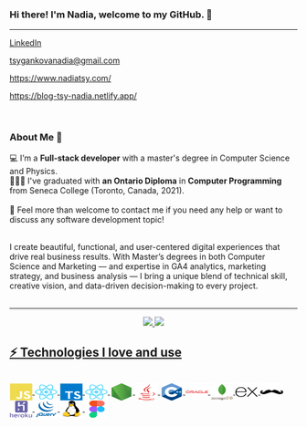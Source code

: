 ### Hi there! I'm Nadia, welcome to my GitHub. 🌱

<hr />

<p><a href="https://www.linkedin.com/in/nadezdatsygankova/">
 LinkedIn
</a></p>
<p>
<a href="mailto:tsygankovanadia@gmail.com">
  tsygankovanadia@gmail.com
</a></p>
<p>
<a href="https://www.nadiatsy.com/" >
  https://www.nadiatsy.com/
</a></p>
<p>
<a href="https://blog-tsy-nadia.netlify.app/" >
https://blog-tsy-nadia.netlify.app/
</a></p>

<br/>

### About Me 🚀
💻 I’m a **Full-stack developer** with a master's degree in Computer Science and Physics. </br> 
👨🏼‍💻  I've graduated with  **an Ontario Diploma**  in **Computer Programming** from Seneca College (Toronto, Canada, 2021). </br></br>
💬 Feel more than welcome to contact me if you need any help or want to discuss any software development topic! </br></br>
   
 <div>I create beautiful, functional, and user-centered digital experiences that drive real business results. With Master’s degrees in both Computer Science and Marketing — and expertise in GA4 analytics, marketing strategy, and business analysis — I bring a unique blend of technical skill, creative vision, and data-driven decision-making to every project.
 </div>
    
<br/>
<hr />

<div align="center">
  <a href="https://github.com/nadezdatsygankova">
  <img height="180em" src="https://github-readme-stats.vercel.app/api?username=nadezdatsygankova&show_icons=true&theme=gradient&include_all_commits=true&count_private=true"/>
  <img height="180em" src="https://github-readme-stats.vercel.app/api/top-langs/?username=nadezdatsygankova&layout=compact&langs_count=7&theme=gradient"/>
</div>

## ⚡ Technologies I love and use
  
<div style="display: inline_block"><br>
  <img align="center" alt="js" height="30" width="40" src="https://raw.githubusercontent.com/devicons/devicon/master/icons/javascript/javascript-plain.svg">
  <img align="center" alt="react" height="30" width="40" src="https://raw.githubusercontent.com/devicons/devicon/master/icons/react/react-original.svg">
  <img align="center" alt="ts" height="30" width="40" src="https://raw.githubusercontent.com/devicons/devicon/master/icons/typescript/typescript-plain.svg">
  <img align="center" alt="react" height="30" width="40" src="https://raw.githubusercontent.com/devicons/devicon/master/icons/react/react-original.svg">
  <img align="center" alt="Node" height="30" width="40" src="https://raw.githubusercontent.com/devicons/devicon/master/icons/nodejs/nodejs-original.svg">
  <img align="center" alt="Java" height="30" width="40" src="https://raw.githubusercontent.com/devicons/devicon/master/icons/java/java-plain.svg">
   <img align="center" alt="C++" height="30" width="40" src="https://raw.githubusercontent.com/devicons/devicon/master/icons/cplusplus/cplusplus-original.svg">
   <img align="center" alt="oracle" height="30" width="40" src="https://raw.githubusercontent.com/devicons/devicon/master/icons/oracle/oracle-original.svg">
<img align="center" alt="mongodb" height="30" width="40" src="https://raw.githubusercontent.com/devicons/devicon/master/icons/mongodb/mongodb-original-wordmark.svg">
  
  <img align="center" alt="express" height="30" width="40" src="https://raw.githubusercontent.com/devicons/devicon/master/icons/express/express-original.svg">
  <img align="center" alt="handlebars" height="30" width="40" src="https://raw.githubusercontent.com/devicons/devicon/master/icons/handlebars/handlebars-original.svg">
  <img align="center" alt="heroku" height="30" width="40" src="https://raw.githubusercontent.com/devicons/devicon/master/icons/heroku/heroku-plain-wordmark.svg">
  <img align="center" alt="jquery" height="30" width="40" src="https://raw.githubusercontent.com/devicons/devicon/master/icons/jquery/jquery-plain-wordmark.svg">
  <img align="center" alt="linux" height="30" width="40" src="https://raw.githubusercontent.com/devicons/devicon/master/icons/linux/linux-original.svg">
  <img align="center" alt="Figma" height="30" width="40" src="https://raw.githubusercontent.com/devicons/devicon/master/icons/figma/figma-original.svg">
  
  
  
 
                                                              
</div>
